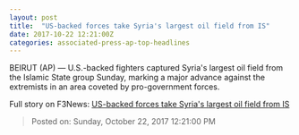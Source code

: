 ```yaml
---
layout: post
title:  "US-backed forces take Syria's largest oil field from IS"
date: 2017-10-22 12:21:00Z
categories: associated-press-ap-top-headlines
---
```


BEIRUT (AP) — U.S.-backed fighters captured Syria's largest oil field from the Islamic State group Sunday, marking a major advance against the extremists in an area coveted by pro-government forces.


Full story on F3News: [US-backed forces take Syria's largest oil field from IS](http://www.f3nws.com/n/2ajzrC)

> Posted on: Sunday, October 22, 2017 12:21:00 PM

